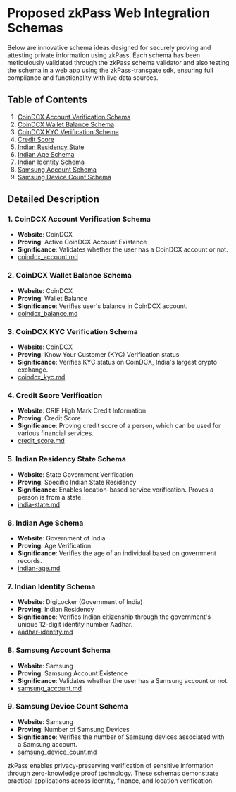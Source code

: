 # Proposed zkPass Web Integration Schemas

Below are innovative schema ideas designed for securely proving and attesting private
information using zkPass. Each schema has been meticulously validated through the
zkPass schema validator and also testing the schema in a web app using the
zkPass-transgate sdk, ensuring full compliance and functionality with live data sources.

## Table of Contents

1. [CoinDCX Account Verification Schema](https://github.com/thrishank/zkPass_schemas/blob/main/coindcx_account.md)
1. [CoinDCX Wallet Balance Schema](https://github.com/thrishank/zkPass_schemas/blob/main/coindcx_balance.md)
1. [CoinDCX KYC Verification Schema](https://github.com/thrishank/zkPass_schemas/blob/main/coindcx_kyc.md)
1. [Credit Score](https://github.com/thrishank/zkPass_schemas/blob/main/credit_score.md)
1. [Indian Residency State](https://github.com/thrishank/zkPass_schemas/blob/main/india-state.md)
1. [Indian Age Schema](https://github.com/thrishank/zkPass_schemas/blob/main/indian-age.md)
1. [Indian Identity Schema](https://github.com/thrishank/zkPass_schemas/blob/main/aadhar-identity.md)
1. [Samsung Account Schema](https://github.com/thrishank/zkPass_schemas/blob/main/samsung_account.md)
1. [Samsung Device Count Schema](https://github.com/thrishank/zkPass_schemas/blob/main/samsung_device_count.md)

## Detailed Description

### 1. CoinDCX Account Verification Schema

- **Website**: CoinDCX
- **Proving**: Active CoinDCX Account Existence
- **Significance**: Validates whether the user has a CoinDCX account or not.
- [coindcx_account.md](https://github.com/thrishank/zkPass_schemas/blob/main/coindcx_account.md)

### 2. CoinDCX Wallet Balance Schema

- **Website**: CoinDCX
- **Proving**: Wallet Balance
- **Significance**: Verifies user's balance in CoinDCX account.
- [coindcx_balance.md](https://github.com/thrishank/zkPass_schemas/blob/main/coindcx_balance.md)

### 3. CoinDCX KYC Verification Schema

- **Website**: CoinDCX
- **Proving**: Know Your Customer (KYC) Verification status
- **Significance**: Verifies KYC status on CoinDCX, India's largest crypto exchange.
- [coindcx_kyc.md](https://github.com/thrishank/zkPass_schemas/blob/main/coindcx_kyc.md)

### 4. Credit Score Verification

- **Website**: CRIF High Mark Credit Information
- **Proving**: Credit Score
- **Significance**: Proving credit score of a person, which can be used for various financial services.
- [credit_score.md](https://github.com/thrishank/zkPass_schemas/blob/main/credit_score.md)

### 5. Indian Residency State Schema

- **Website**: State Government Verification
- **Proving**: Specific Indian State Residency
- **Significance**: Enables location-based service verification. Proves a person is from a state.
- [india-state.md](https://github.com/thrishank/zkPass_schemas/blob/main/india-state.md)

### 6. Indian Age Schema

- **Website**: Government of India
- **Proving**: Age Verification
- **Significance**: Verifies the age of an individual based on government records.
- [indian-age.md](https://github.com/thrishank/zkPass_schemas/blob/main/indian-age.md)

### 7. Indian Identity Schema

- **Website**: DigiLocker (Government of India)
- **Proving**: Indian Residency
- **Significance**: Verifies Indian citizenship through the government's unique 12-digit identity number Aadhar.
- [aadhar-identity.md](https://github.com/thrishank/zkPass_schemas/blob/main/aadhar-identity.md)

### 8. Samsung Account Schema

- **Website**: Samsung
- **Proving**: Samsung Account Existence
- **Significance**: Validates whether the user has a Samsung account or not.
- [samsung_account.md](https://github.com/thrishank/zkPass_schemas/blob/main/samsung_account.md)

### 9. Samsung Device Count Schema

- **Website**: Samsung
- **Proving**: Number of Samsung Devices
- **Significance**: Verifies the number of Samsung devices associated with a Samsung account.
- [samsung_device_count.md](https://github.com/thrishank/zkPass_schemas/blob/main/samsung_device_count.md)

zkPass enables privacy-preserving verification of sensitive information through zero-knowledge proof technology. These schemas demonstrate practical applications across identity, finance, and location verification.

